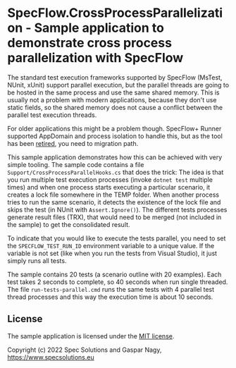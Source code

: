 # SpecFlow.CrossProcessParallelization - Sample application to demonstrate cross process parallelization with SpecFlow

The standard test execution frameworks supported by SpecFlow (MsTest, NUnit, xUnit) support parallel execution, but the parallel threads are going to be hosted in the same process and use the same shared memory. This is usually not a problem with modern applications, because they don't use static fields, so the shared memory does not cause a conflict between the parallel test execution threads.

For older applications this might be a problem though. SpecFlow+ Runner supported AppDomain and process isolation to handle this, but as the tool has been [retired](https://specflow.org/using-specflow/the-retirement-of-specflow-runner/), you need to migration path.

This sample application demonstrates how this can be achieved with very simple tooling. The sample code contains a file `Support/CrossProcessParallelHooks.cs` that does the trick: The idea is that you run multiple test execution processes (invoke `dotnet test` multiple times) and when one process starts executing a particular scenario, it creates a lock file somewhere in the TEMP folder. When another process tries to run the same scenario, it detects the existence of the lock file and skips the test (in NUnit with `Assert.Ignore()`). The different tests processes generate result files (TRX), that would need to be merged (not included in the sample) to get the consolidated result.

To indicate that you would like to execute the tests parallel, you need to set the `SPECFLOW_TEST_RUN_ID` environment variable to a unique value. If the variable is not set (like when you run the tests from Visual Studio), it just simply runs all tests.

The sample contains 20 tests (a scenario outline with 20 examples). Each test takes 2 seconds to complete, so 40 seconds when run single threaded. The file `run-tests-parallel.cmd` runs the same tests with 4 parallel test thread processes and this way the execution time is about 10 seconds. 

## License

The sample application is licensed under the [MIT license](LICENSE).

Copyright (c) 2022 Spec Solutions and Gaspar Nagy, https://www.specsolutions.eu
